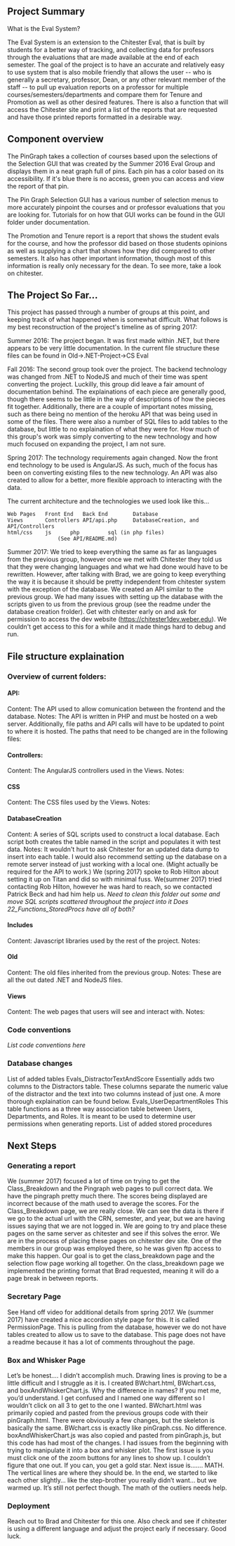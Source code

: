 ## Project Summary
What is the Eval System?

The Eval System is an extension to the Chitester Eval, that is built by students for a better way of tracking, and collecting data for professors through the evaluations that are made available at the end of each semester. The goal of the project is to have an accurate and relatively easy to use system that is also mobile friendly that allows the user -- who is generally a secretary, professor, Dean, or any other relevant member of the staff -- to pull up evaluation reports on a professor for multiple courses/semesters/departments and compare them for Tenure and Promotion as well as other desired features. There is also a function that will access the Chitester site and print a list of the reports that are requested and have those printed reports formatted in a desirable way.
  
## Component overview
  
  The PinGraph takes a collection of courses based upon the selections of the Selection GUI that was created by the Summer 2016 Eval Group and displays them in a neat graph full of pins. Each pin has a color based on its accessibility. If it's blue there is no access, green you can access and view the report of that pin. 
  
  The Pin Graph Selection GUI has a various number of selection menus to more accurately pinpoint the courses and or professor evaluations that you are looking for. Tutorials for on how that GUI works can be found in the GUI folder under documentation.
  
  The Promotion and Tenure report is a report that shows the student evals for the course, and how the professor did based on those students opinions as well as supplying a chart that shows how they did compared to other semesters. It also has other important information, though most of this information is really only necessary for the dean. To see more, take a look on chitester.

## The Project So Far...
This project has passed through a number of groups at this point, and keeping track of what happened when is somewhat difficult. What follows is my best reconstruction of the project's timeline as of spring 2017:
	
Summer 2016: The project began. It was first made within .NET, but there appears to be very little documentation. In the current file structure these files can be found in Old->.NET-Project->CS Eval
	
Fall 2016: The second group took over the project. The backend technology was changed from .NET to NodeJS and much of their time was spent converting the project. Luckilly, this group did leave a fair amount of documentation behind. The explainations of each piece are generally good, though there seems to be little in the way of descriptions of how the pieces fit together. Additionally, there are a couple of important notes missing, such as there being no mention of the heroku API that was being used in some of the files. There were also a number of SQL files to add tables to the database, but little to no explaination of what they were for. How much of this group's work was simply converting to the new technology and how much focused on expanding the project, I am not sure.
		
Spring 2017: The technology requirements again changed. Now the front end technology to be used is AngularJS. As such, much of the focus has been on converting existing files to the new technology. An API was also created to allow for a better, more flexible approach to interacting with the data.

The current architecture and the technologies we used look like this...

```
Web Pages 	Front End	Back End		Database
Views		Controllers	API/api.php		DatabaseCreation, and API/Controllers
html/css	js		php			sql (in php files)
				(See API/README.md)	
```

Summer 2017: We tried to keep everything the same as far as languages from the previous group, however once we met with Chitester they told us that they were changing languages and what we had done would have to be rewritten. However, after talking with Brad, we are going to keep everything the way it is because it should be pretty independent from chitester system with the exception of the database. We created an API similar to the previous group. We had many issues with setting up the database with the scripts given to us from the previous group (see the readme under the database creation frolder). Get with chitester early on and ask for permission to access the dev website (https://chitester1dev.weber.edu). We couldn't get access to this for a while and it made things hard to debug and run.
	
## File structure explaination
### Overview of current folders:
#### API:
Content: The API used to allow comunication between the frontend and the database.
Notes: The API is written in PHP and must be hosted on a web server. Additionally, file paths and API calls will have to be updated to point to where it is hosted. The paths that need to be changed are in the following files:
			
#### Controllers:
Content: The AngularJS controllers used in the Views.
Notes:
			
#### CSS
Content: The CSS files used by the Views.
Notes:
			
#### DatabaseCreation
Content: A series of SQL scripts used to construct a local database. Each script both creates the table named in the script and populates it with test data. 
Notes: It wouldn't hurt to ask Chitester for an updated data dump to insert into each table. I would also recommend setting up the database on a remote server instead of just working with a local one. (Might actually be required for the API to work.) We (spring 2017) spoke to Rob Hilton about setting it up on Titan and did so with minimal fuss. We(summer 2017) tried contacting Rob Hilton, however he was hard to reach, so we contacted Patrick Beck and had him help us.
*Need to clean this folder out some and move SQL scripts scattered throughout the project into it*
*Does 22_Functions_StoredProcs have all of both?*
			
#### Includes
Content: Javascript libraries used by the rest of the project.
Notes:

#### Old
Content: The old files inherited from the previous group. 
Notes: These are all the out dated .NET and NodeJS files.
			
#### Views
Content: The web pages that users will see and interact with.
Notes:
		
### Code conventions
*List code conventions here*

### Database changes
List of added tables
		Evals_DistractorTextAndScore
			Essentially adds two columns to the Distractors table. These columns separate the numeric value of the distractor and the text into two columns instead of just one. A more thorough explaination can be found below.
		Evals_UserDepartmentRoles
			This table functions as a three way association table between Users, Departments, and Roles. It is meant to be used to determine user permissions when generating reports. 
List of added stored procedures

## Next Steps

### Generating a report
We (summer 2017) focused a lot of time on trying to get the Class_Breakdown and the Pingraph web pages to pull correct data. We have the pingraph pretty much there. The scores being displayed are incorrect because of the math used to average the scores. For the Class_Breakdown page, we are really close. We can see the data is there if we go to the actual url with the CRN, semester, and year, but we are having issues saying that we are not logged in. We are going to try and place these pages on the same server as chitester and see if this solves the error. We are in the process of placing these pages on chitester dev site. One of the members in our group was employed there, so he was given ftp access to make this happen. Our goal is to get the class_breakdown page and the selection flow page working all together. On the class_breakdown page we implemented the printing format that Brad requested, meaning it will do a page break in between reports.

### Secretary Page
See Hand off video for additional details from spring 2017.
We (summer 2017) have created a nice accordion style page for this. It is called PermissionPage. This is pulling from the database, however we do not have tables created to allow us to save to the database. This page does not have a readme because it has a lot of comments throughout the page.

### Box and Whisker Page
Let’s be honest…. I didn’t accomplish much. Drawing lines is proving to be a little difficult and I struggle as it is.
I created BWchart.html, BWchart.css, and boxAndWhiskerChart.js.  Why the difference in names? If you met me, you’d understand. I get confused and I named one way different so I wouldn’t click on all 3 to get to the one I wanted. 
BWchart.html was primarily copied and pasted from the previous groups code with their pinGraph.html. There were obviously a few changes, but the skeleton is basically the same.
BWchart.css is exactly like pinGraph.css. No difference.
boxAndWhiskerChart.js was also copied and pasted from pinGraph.js, but this code has had most of the changes. I had issues from the beginning with trying to manipulate it into a box and whisker plot. The first issue is you must click one of the zoom buttons for any lines to show up. I couldn’t figure that one out. If you can, you get a gold star. Next issue is……. MATH. The vertical lines are where they should be. In the end, we started to like each other slightly… like the step-brother you really didn’t want… but we warmed up. It’s still not perfect though. The math of the outliers needs help.

### Deployment
Reach out to Brad and Chitester for this one. Also check and see if chitester is using a different language and adjust the project early if necessary. Good luck.
